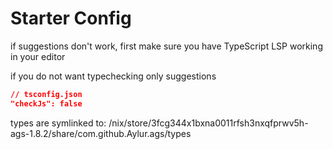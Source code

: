 
# Starter Config

if suggestions don't work, first make sure
you have TypeScript LSP working in your editor

if you do not want typechecking only suggestions

```json
// tsconfig.json
"checkJs": false
```

types are symlinked to:
/nix/store/3fcg344x1bxna0011rfsh3nxqfprwv5h-ags-1.8.2/share/com.github.Aylur.ags/types
